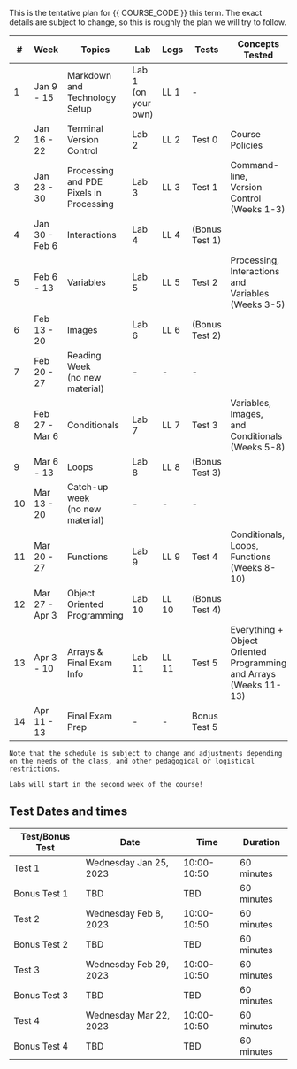 This is the tentative plan for {{ COURSE_CODE }} this term.
The exact details are subject to change, so this is roughly the plan we will try to follow.

| #  | Week           | Topics                                        | Lab                 | Logs  | Tests          | Concepts Tested                                                         |
|----|----------------|-----------------------------------------------|---------------------|-------|----------------|-------------------------------------------------------------------------|
| 1  | Jan 9 - 15     | Markdown and Technology Setup                 | Lab 1 (on your own) | LL 1  | -              |                                                                         |
| 2  | Jan 16 - 22    | Terminal <br /> Version Control               | Lab 2               | LL 2  | Test 0         | Course Policies                                                         |
| 3  | Jan 23 - 30    | Processing and PDE <br/> Pixels in Processing | Lab 3               | LL 3  | Test 1         | Command-line, <br/>Version Control (Weeks 1-3)                          |
| 4  | Jan 30 - Feb 6 | Interactions <br />                           | Lab 4               | LL 4  | (Bonus Test 1) |                                                                         |
| 5  | Feb 6 - 13     | Variables<br />                               | Lab 5               | LL 5  | Test 2         | Processing, <br/>Interactions and Variables (Weeks 3-5)                 |
| 6  | Feb 13 - 20    | Images <br />                                 | Lab 6               | LL 6  | (Bonus Test 2) |                                                                         |
| 7  | Feb 20 - 27    | Reading Week <br /> (no new material)         | -                   | -     | -              |                                                                         |
| 8  | Feb 27 - Mar 6 | Conditionals <br />                           | Lab 7               | LL 7  | Test 3         | Variables, Images, <br/>and Conditionals (Weeks 5-8)                    |
| 9  | Mar 6 - 13     | Loops <br />                                  | Lab 8               | LL 8  | (Bonus Test 3) |                                                                         |
| 10 | Mar 13 - 20    | Catch-up week <br />(no new material)  <br /> | -                   | -     | -              |                                                                         |
| 11 | Mar 20 - 27    | Functions                                     | Lab 9               | LL 9  | Test 4         | Conditionals, Loops, <br/>Functions (Weeks 8-10)                        |
| 12 | Mar 27 - Apr 3 | Object Oriented Programming                   | Lab 10              | LL 10 | (Bonus Test 4) |                                                                         |
| 13 | Apr 3 - 10     | Arrays & Final Exam Info<br />                | Lab 11              | LL 11 | Test 5         | Everything + Object Oriented <br/> Programming and Arrays (Weeks 11-13) |
| 14 | Apr 11 - 13    | Final Exam Prep<br />                         | -                   | -     | Bonus Test 5   |                                                                         |

```{note}
Note that the schedule is subject to change and adjustments depending on the needs of the class, and other pedagogical or logistical restrictions.
```

```{note}
Labs will start in the second week of the course!
```

## Test Dates and times

| Test/Bonus Test | Date                   | Time        | Duration   |
|-----------------|------------------------|-------------|------------|
| Test 1          | Wednesday Jan 25, 2023 | 10:00-10:50 | 60 minutes |
| Bonus Test 1    | TBD                    | TBD         | 60 minutes |
| Test 2          | Wednesday Feb 8, 2023  | 10:00-10:50 | 60 minutes |
| Bonus Test 2    | TBD                    | TBD         | 60 minutes |
| Test 3          | Wednesday Feb 29, 2023 | 10:00-10:50 | 60 minutes |
| Bonus Test 3    | TBD                    | TBD         | 60 minutes |
| Test 4          | Wednesday Mar 22, 2023 | 10:00-10:50 | 60 minutes |
| Bonus Test 4    | TBD                    | TBD         | 60 minutes |
